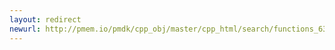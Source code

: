 ```yaml
---
layout: redirect
newurl: http://pmem.io/pmdk/cpp_obj/master/cpp_html/search/functions_63.html
---
```

